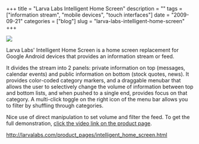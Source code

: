 +++
title = "Larva Labs Intelligent Home Screen"
description = ""
tags = ["information stream", "mobile devices", "touch interfaces"]
date = "2009-09-21"
categories = ["blog"]
slug = "larva-labs-intelligent-home-screen"
+++



  <div class="notebook-screenshot"><a href="http://larvalabs.com/product_pages/intelligent_home_screen.html"><img src="/media/bluga/wt4ab7c101ecefa.jpg"/></a></div><p>Larva Labs' Intelligent Home Screen is a home screen replacement for Google Android devices that provides an information stream or feed. </p>
<p>It divides the stream into 2 panels: private information on top (messages, calendar events) and public information on bottom (stock quotes, news). It provides color-coded category markers, and a draggable menubar that allows the user to selectively change the volume of information between top and bottom lists, and when pushed to a single end, provides focus on that category. A multi-click toggle on the right icon of the menu bar allows you to filter by shuffling through categories. </p>
<p>Nice use of direct manipulation to set volume and filter the feed. To get the full demonstration, <a href="http://larvalabs.com/product_pages/intelligent_home_screen.html">click the video link on the product page</a>.</p>
    
  <a href="http://larvalabs.com/product_pages/intelligent_home_screen.html">http://larvalabs.com/product_pages/intelligent_home_screen.html</a>

